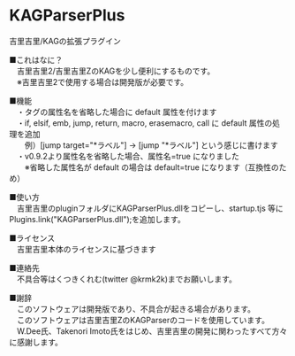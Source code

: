 KAGParserPlus  
=============  
  
吉里吉里/KAGの拡張プラグイン  
  
■これはなに？  
　吉里吉里2/吉里吉里ZのKAGを少し便利にするものです。  
　※吉里吉里2で使用する場合は開発版が必要です。  
  
■機能  
　・タグの属性名を省略した場合に default 属性を付けます  
　・if, elsif, emb, jump, return, macro, erasemacro, call に default 属性の処理を追加  
　　例）[jump target="*ラベル"] → [jump "*ラベル"] という感じに書けます  
　・v0.9.2より属性名を省略した場合、属性名=true になりました  
　　※省略した属性名が default の場合は default=true になります（互換性のため）  
  
■使い方  
　吉里吉里のpluginフォルダにKAGParserPlus.dllをコピーし、startup.tjs 等に Plugins.link("KAGParserPlus.dll");を追加します。  
  
■ライセンス  
　吉里吉里本体のライセンスに基づきます  
  
■連絡先  
　不具合等はくつきくれむ(twitter @krmk2k)までお願いします。  
  
■謝辞  
　このソフトウェアは開発版であり、不具合が起きる場合があります。  
　このソフトウェアは吉里吉里ZのKAGParserのコードを使用しています。  
　W.Dee氏、Takenori Imoto氏をはじめ、吉里吉里の開発に関わったすべて方々に感謝します。  
  
